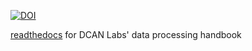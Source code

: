 [![DOI](https://zenodo.org/badge/DOI/10.5281/zenodo.8161443.svg)](https://doi.org/10.5281/zenodo.8161443)

[readthedocs](https://data-processing-handbook.readthedocs.io/en/latest/) for DCAN Labs' data processing handbook
